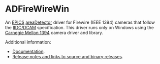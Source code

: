 ADFireWireWin
=============
An 
[EPICS](http://www.aps.anl.gov/epics/) 
[areaDetector](http://cars.uchicago.edu/software/epics/areaDetector.html) 
driver for Firewire (IEEE 1394) cameras that follow the 
[IIDC/DCAM](http://damien.douxchamps.net/ieee1394/libdc1394/iidc/IIDC_1.31.pdf)
specification. This driver runs only on Windows using the 
[Carnegie Mellon 1394](http://www.cs.cmu.edu/~iwan/1394/)
camera driver and library.

Additional information:
* [Documentation](http://cars.uchicago.edu/software/epics/FirewireWinDoc.html).
* [Release notes and links to source and binary releases](RELEASE.md).
